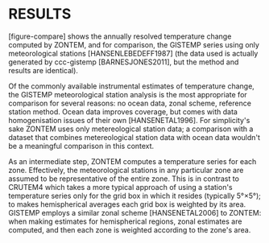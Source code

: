 # RESULTS

[figure-compare] shows the annually resolved temperature change
computed by ZONTEM, and for comparison, the GISTEMP series using
only meteorological stations [HANSENLEBEDEFF1987] (the data used
is actually generated by ccc-gistemp [BARNESJONES2011], but the
method and results are identical).

Of the commonly available instrumental estimates of temperature change,
the GISTEMP meteorological station analysis is the most appropriate for
comparison for several reasons: no ocean data, zonal scheme, reference
station method. Ocean data improves coverage, but comes with
data homogenisation issues of their own [HANSENETAL1996].
For simplicity's sake ZONTEM uses only
metereological station data; a comparison with a dataset that
combines metereological station data with ocean data wouldn't be
a meaningful comparison in this context.

As an intermediate step, ZONTEM computes a temperature series for each
zone. Effectively, the meteorological stations in any particular zone
are assumed to be representative of the entire zone. This is in contrast
to CRUTEM4 which takes a more typical approach of using a station's
temperature series only for the grid box in which it resides (typically
5°×5°); to makes hemispherical averages each grid box is weighted
by its area. GISTEMP employs a similar zonal scheme [HANSENETAL2006] to
ZONTEM: when making estimates for hemispherical regions, zonal estimates
are computed, and then each zone is weighted according to the zone's
area.
